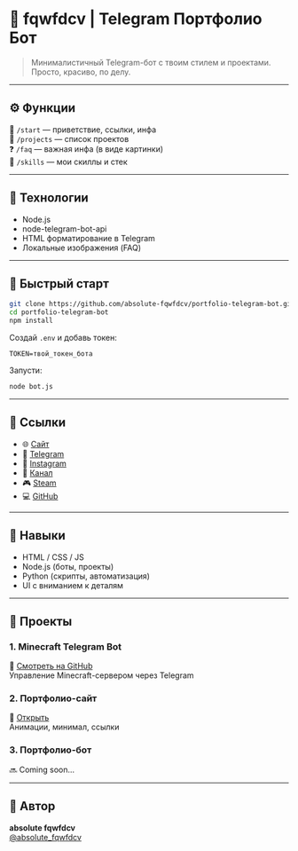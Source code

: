 # 🧠 fqwfdcv | Telegram Портфолио Бот

> Минималистичный Telegram-бот с твоим стилем и проектами. Просто, красиво, по делу.

---

## ⚙️ Функции

📌 `/start` — приветствие, ссылки, инфа  
📁 `/projects` — список проектов  
❓ `/faq` — важная инфа (в виде картинки)  
🧠 `/skills` — мои скиллы и стек

---

## 🧩 Технологии

- Node.js
- node-telegram-bot-api
- HTML форматирование в Telegram
- Локальные изображения (FAQ)

---

## 🚀 Быстрый старт

```bash
git clone https://github.com/absolute-fqwfdcv/portfolio-telegram-bot.git
cd portfolio-telegram-bot
npm install
```

Создай `.env` и добавь токен:

```
TOKEN=твой_токен_бота
```

Запусти:

```bash
node bot.js
```

---

## 🔗 Ссылки

- 🌐 [Сайт](https://fqwfdcv.github.io/fqwfdcv/)
- 💬 [Telegram](https://t.me/absolute_fqwfdcv)
- 📸 [Instagram](https://instagram.com/fqwfdcv)
- 💎 [Канал](https://t.me/logovo_ilyshi)
- 🎮 [Steam](https://steamcommunity.com/id/fqwfdcv/)
- 💻 [GitHub](https://github.com/fqwfdcv)

---

## 🧠 Навыки

- HTML / CSS / JS  
- Node.js (боты, проекты)  
- Python (скрипты, автоматизация)  
- UI с вниманием к деталям

---

## 📂 Проекты

### 1. Minecraft Telegram Bot  
🔗 [Смотреть на GitHub](https://github.com/absolute-fqwfdcv/minecraft-telegram-bot)  
Управление Minecraft-сервером через Telegram

### 2. Портфолио-сайт  
🔗 [Открыть](https://fqwfdcv.github.io/fqwfdcv/)  
Анимации, минимал, ссылки

### 3. Портфолио-бот  
🔜 Coming soon...

---

## 📌 Автор

**absolute fqwfdcv**  
[@absolute_fqwfdcv](https://t.me/absolute_fqwfdcv)
